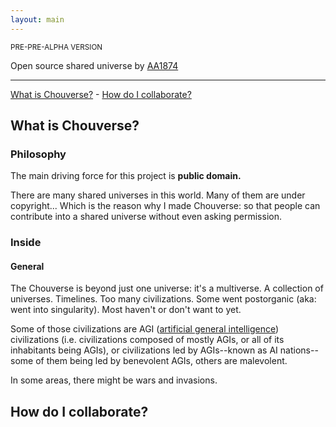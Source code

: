 ```yaml
---
layout: main
---
```


<p><small>PRE-PRE-ALPHA VERSION</small></p>
<p class="lead">Open source shared universe by <a href="http://aa1874.netlify.com">AA1874</a></p>
<!--<a href="http://github.com/aa1874/chouverse"><button class="btn btn-primary btn-lg">Browse the database!</button></a>-->
<hr>

[What is Chouverse?](#what) - [How do I collaborate?](#how)

<a name="what"></a>

## What is Chouverse?

### Philosophy
The main driving force for this project is **public domain.**

There are many shared universes in this world. Many of them are under copyright... Which is the reason why I made Chouverse: so that people can contribute into a shared universe without even asking permission.

### Inside

#### General
The Chouverse is beyond just one universe: it's a multiverse. A collection of universes. Timelines. Too many civilizations. Some went postorganic (aka: went into singularity). Most haven't or don't want to yet.

Some of those civilizations are AGI ([artificial general intelligence](http://en.wikipedia.org/wiki/Artificial_general_intelligence)) civilizations (i.e. civilizations composed of mostly AGIs, or all of its inhabitants being AGIs), or civilizations led by AGIs--known as AI nations--some of them being led by benevolent AGIs, others are malevolent.

In some areas, there might be wars and invasions. 

<a name="how"></a>

## How do I collaborate?
